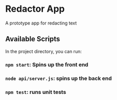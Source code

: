 # Redactor App

A prototype app for redacting text

## Available Scripts

In the project directory, you can run:

### `npm start`: Spins up the front end

### `node api/server.js`: spins up the back end

### `npm test`: runs unit tests
